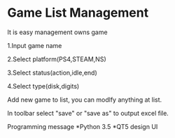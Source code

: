 # Game List Management
It is easy management owns game

1.Input game name

2.Select platform(PS4,STEAM,NS)

3.Select status(action,idle,end)

4.Select type(disk,digits)

Add new game to list, you can modlfy anything at list.

In toolbar select "save" or "save as" to output excel file.

Programming message
*Python 3.5
*QT5 design UI
